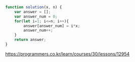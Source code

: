 ```javascript
function solution(x, n) {
    var answer = [];
    var answer_num = 0;
    for(let i=1; i<=n; i++){
        answer[answer_num] = i*x;
        answer_num++;
    }
    return answer;
}
```
https://programmers.co.kr/learn/courses/30/lessons/12954
